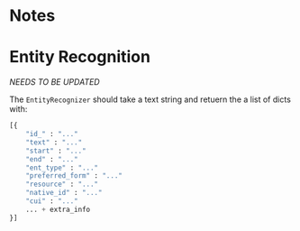 # Notes

# Entity Recognition

*NEEDS TO BE UPDATED*

The `EntityRecognizer` should take a text string and retuern the a list of dicts with:
```python
[{
    "id_" : "..."
    "text" : "..."
    "start" : "..."
    "end" : "..."
    "ent_type" : "..."
    "preferred_form" : "..."
    "resource" : "..."
    "native_id" : "..."
    "cui" : "..."
    ... + extra_info 
}]
```